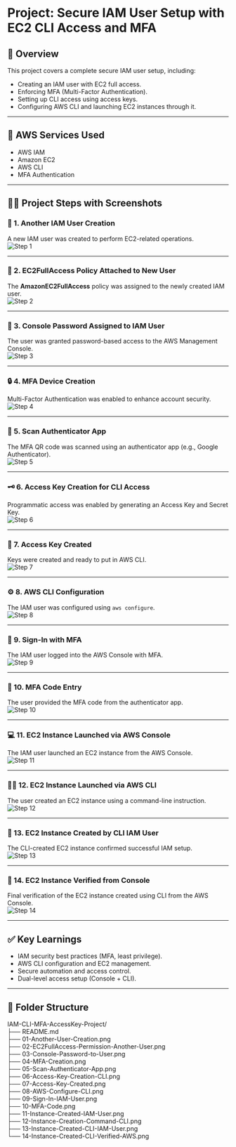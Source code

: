 # Project: Secure IAM User Setup with EC2 CLI Access and MFA

## 📘 Overview

This project covers a complete secure IAM user setup, including:
- Creating an IAM user with EC2 full access.
- Enforcing MFA (Multi-Factor Authentication).
- Setting up CLI access using access keys.
- Configuring AWS CLI and launching EC2 instances through it.

---

## 🧰 AWS Services Used

- AWS IAM
- Amazon EC2
- AWS CLI
- MFA Authentication

---

## 🧑‍💻 Project Steps with Screenshots

### 👤 1. Another IAM User Creation  
A new IAM user was created to perform EC2-related operations.  
![Step 1](01-Another-User-Creation.png)

---

### 🔐 2. EC2FullAccess Policy Attached to New User  
The **AmazonEC2FullAccess** policy was assigned to the newly created IAM user.  
![Step 2](02-EC2FullAccess-Permission-Another-User.png)

---

### 🔑 3. Console Password Assigned to IAM User  
The user was granted password-based access to the AWS Management Console.  
![Step 3](03-Console-Password-to-User.png)

---

### 🔒 4. MFA Device Creation  
Multi-Factor Authentication was enabled to enhance account security.  
![Step 4](04-MFA-Creation.png)

---

### 📱 5. Scan Authenticator App  
The MFA QR code was scanned using an authenticator app (e.g., Google Authenticator).  
![Step 5](05-Scan-Authenticator-App.png)

---

### 🗝️ 6. Access Key Creation for CLI Access  
Programmatic access was enabled by generating an Access Key and Secret Key.  
![Step 6](06-Access-Key-Creation-CLI.png)

---

### 🧾 7. Access Key Created 
Keys were created and ready to put in AWS CLI.  
![Step 7](07-Access-Key-Created.png)

---

### ⚙️ 8. AWS CLI Configuration  
The IAM user was configured using `aws configure`.  
![Step 8](08-AWS-Configure-CLI.png)

---

### 🔐 9. Sign-In with MFA  
The IAM user logged into the AWS Console with MFA.  
![Step 9](09-Sign-In-IAM-User.png)

---

### 🔢 10. MFA Code Entry  
The user provided the MFA code from the authenticator app.  
![Step 10](10-MFA-Code.png)

---

### 💻 11. EC2 Instance Launched via AWS Console  
The IAM user launched an EC2 instance from the AWS Console.  
![Step 11](11-Instance-Created-IAM-User.png)

---

### 🧑‍💻 12. EC2 Instance Launched via AWS CLI  
The user created an EC2 instance using a command-line instruction.  
![Step 12](12-Instance-Creation-Command-CLI.png)

---

### 💼 13. EC2 Instance Created by CLI IAM User  
The CLI-created EC2 instance confirmed successful IAM setup.  
![Step 13](13-Instance-Created-CLI-IAM-User.png)

---

### 🧾 14. EC2 Instance Verified from Console  
Final verification of the EC2 instance created using CLI from the AWS Console.  
![Step 14](14-Instance-Created-CLI-Verified-AWS.png)

---

## ✅ Key Learnings

- IAM security best practices (MFA, least privilege).
- AWS CLI configuration and EC2 management.
- Secure automation and access control.
- Dual-level access setup (Console + CLI).

---

## 📁 Folder Structure

IAM-CLI-MFA-AccessKey-Project/  
├── README.md  
├── 01-Another-User-Creation.png  
├── 02-EC2FullAccess-Permission-Another-User.png  
├── 03-Console-Password-to-User.png  
├── 04-MFA-Creation.png  
├── 05-Scan-Authenticator-App.png  
├── 06-Access-Key-Creation-CLI.png  
├── 07-Access-Key-Created.png  
├── 08-AWS-Configure-CLI.png  
├── 09-Sign-In-IAM-User.png  
├── 10-MFA-Code.png  
├── 11-Instance-Created-IAM-User.png  
├── 12-Instance-Creation-Command-CLI.png  
├── 13-Instance-Created-CLI-IAM-User.png  
└── 14-Instance-Created-CLI-Verified-AWS.png
